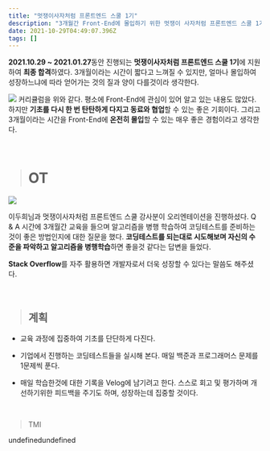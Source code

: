 ```yaml
---
title: "멋쟁이사자처럼 프론트엔드 스쿨 1기"
description: "3개월간 Front-End에 몰입하기 위한 멋쟁이 사자처럼 프론트엔드 스쿨 1기 최종 합격"
date: 2021-10-29T04:49:07.396Z
tags: []
---
```

**2021.10.29 ~ 2021.01.27**동안 진행되는 **멋쟁이사자처럼 프론트엔드 스쿨 1기**에 지원하여 **최종 합격**하였다.
3개월이라는 시간이 짧다고 느껴질 수 있지만, 얼마나 몰입하여 성장하느냐에 따라 얻어가는 것의 질과 양이 다를것이라 생각한다.

![](/images/09bb2358-3848-447b-8bd6-b173a5d1595f-image.png)
커리큘럼을 위와 같다. 평소에 Front-End에 관심이 있어 알고 있는 내용도 많았다. 하지만 **기초를 다시 한 번 탄탄하게 다지고 동료와 협업**할 수 있는 좋은 기회이다. 그리고 3개월이라는 시간을 Front-End에 **온전히 몰입**할 수 있는 매우 좋은 경험이라고 생각한다.

<br/>

> # OT

![](/images/d1fdcd57-6239-415d-beef-48eea80401db-image.png)

이두희님과 멋쟁이사자처럼 프론트엔드 스쿨 강사분이 오리엔테이션을 진행하셨다. Q & A 시간에 3개월간 교육을 들으며 알고리즘을 병행 학습하여 코딩테스트를 준비하는것이 좋은 방법인지에 대한 질문을 했다. **코딩테스트를 되는대로 시도해보며 자신의 수준을 파악하고 알고리즘을 병행학습**하면 좋을것 같다는 답변을 들었다.

**Stack Overflow**를 자주 활용하면 개발자로서 더욱 성장할 수 있다는 말씀도 해주셨다.

<br/>

> ## 계획

* 교육 과정에 집중하여 기초를 단단하게 다진다.

* 기업에서 진행하는 코딩테스트들을 실시해 본다. 매일 백준과 프로그래머스 문제를 1문제씩 푼다.

* 매일 학습한것에 대한 기록을 Velog에 남기려고 한다. 스스로 회고 및 평가하며 개선하기위한 피드백을 주기도 하며, 성장하는데 집중할 것이다.

<br />

> TMI


undefinedundefined